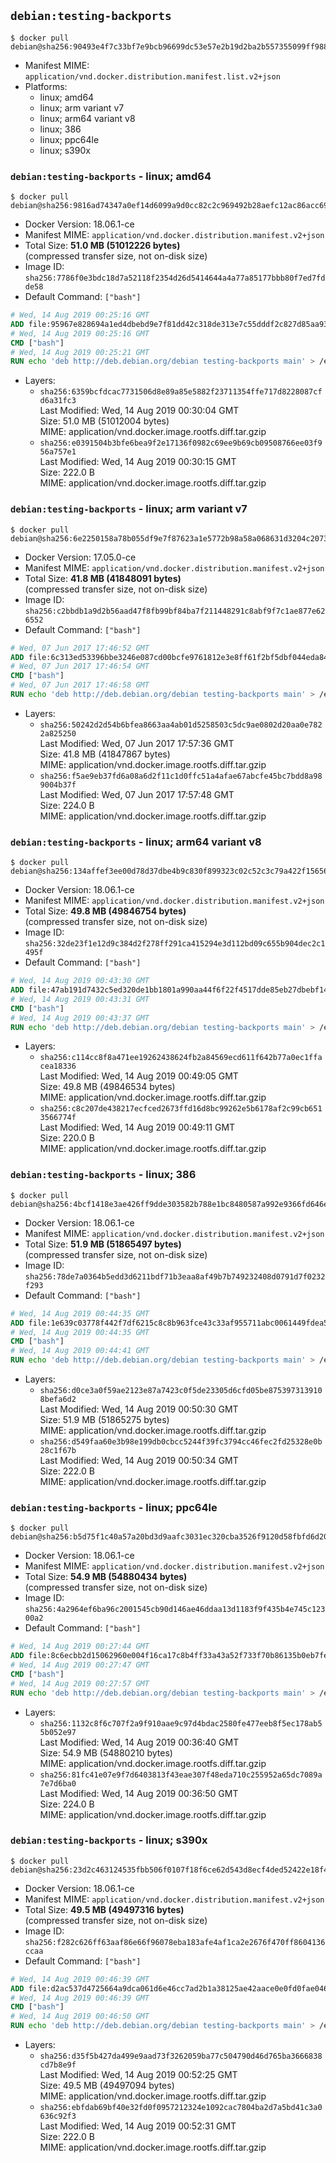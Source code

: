 ## `debian:testing-backports`

```console
$ docker pull debian@sha256:90493e4f7c33bf7e9bcb96699dc53e57e2b19d2ba2b557355099ff988ac5a3db
```

-	Manifest MIME: `application/vnd.docker.distribution.manifest.list.v2+json`
-	Platforms:
	-	linux; amd64
	-	linux; arm variant v7
	-	linux; arm64 variant v8
	-	linux; 386
	-	linux; ppc64le
	-	linux; s390x

### `debian:testing-backports` - linux; amd64

```console
$ docker pull debian@sha256:9816ad74347a0ef14d6099a9d0cc82c2c969492b28aefc12ac86acc69ac39501
```

-	Docker Version: 18.06.1-ce
-	Manifest MIME: `application/vnd.docker.distribution.manifest.v2+json`
-	Total Size: **51.0 MB (51012226 bytes)**  
	(compressed transfer size, not on-disk size)
-	Image ID: `sha256:7786f0e3bdc18d7a52118f2354d26d5414644a4a77a85177bbb80f7ed7fdde58`
-	Default Command: `["bash"]`

```dockerfile
# Wed, 14 Aug 2019 00:25:16 GMT
ADD file:95967e828694a1ed4dbebd9e7f81dd42c318de313e7c55dddf2c827d85aa9328 in / 
# Wed, 14 Aug 2019 00:25:16 GMT
CMD ["bash"]
# Wed, 14 Aug 2019 00:25:21 GMT
RUN echo 'deb http://deb.debian.org/debian testing-backports main' > /etc/apt/sources.list.d/backports.list
```

-	Layers:
	-	`sha256:6359bcfdcac7731506d8e89a85e5882f23711354ffe717d8228087cfd6a31fc3`  
		Last Modified: Wed, 14 Aug 2019 00:30:04 GMT  
		Size: 51.0 MB (51012004 bytes)  
		MIME: application/vnd.docker.image.rootfs.diff.tar.gzip
	-	`sha256:e0391504b3bfe6bea9f2e17136f0982c69ee9b69cb09508766ee03f956a757e1`  
		Last Modified: Wed, 14 Aug 2019 00:30:15 GMT  
		Size: 222.0 B  
		MIME: application/vnd.docker.image.rootfs.diff.tar.gzip

### `debian:testing-backports` - linux; arm variant v7

```console
$ docker pull debian@sha256:6e2250158a78b055df9e7f87623a1e5772b98a58a068631d3204c207316698fe
```

-	Docker Version: 17.05.0-ce
-	Manifest MIME: `application/vnd.docker.distribution.manifest.v2+json`
-	Total Size: **41.8 MB (41848091 bytes)**  
	(compressed transfer size, not on-disk size)
-	Image ID: `sha256:c2bbdb1a9d2b56aad47f8fb99bf84ba7f211448291c8abf9f7c1ae877e626552`
-	Default Command: `["bash"]`

```dockerfile
# Wed, 07 Jun 2017 17:46:52 GMT
ADD file:6c313ed53396bbe3246e087cd00bcfe9761812e3e8ff61f2bf5dbf044eda848c in / 
# Wed, 07 Jun 2017 17:46:54 GMT
CMD ["bash"]
# Wed, 07 Jun 2017 17:46:58 GMT
RUN echo 'deb http://deb.debian.org/debian testing-backports main' > /etc/apt/sources.list.d/backports.list
```

-	Layers:
	-	`sha256:50242d2d54b6bfea8663aa4ab01d5258503c5dc9ae0802d20aa0e7822a825250`  
		Last Modified: Wed, 07 Jun 2017 17:57:36 GMT  
		Size: 41.8 MB (41847867 bytes)  
		MIME: application/vnd.docker.image.rootfs.diff.tar.gzip
	-	`sha256:f5ae9eb37fd6a08a6d2f11c1d0ffc51a4afae67abcfe45bc7bdd8a989004b37f`  
		Last Modified: Wed, 07 Jun 2017 17:57:48 GMT  
		Size: 224.0 B  
		MIME: application/vnd.docker.image.rootfs.diff.tar.gzip

### `debian:testing-backports` - linux; arm64 variant v8

```console
$ docker pull debian@sha256:134affef3ee00d78d37dbe4b9c830f899323c02c52c3c79a422f1565672a2ec8
```

-	Docker Version: 18.06.1-ce
-	Manifest MIME: `application/vnd.docker.distribution.manifest.v2+json`
-	Total Size: **49.8 MB (49846754 bytes)**  
	(compressed transfer size, not on-disk size)
-	Image ID: `sha256:32de23f1e12d9c384d2f278ff291ca415294e3d112bd09c655b904dec2c1495f`
-	Default Command: `["bash"]`

```dockerfile
# Wed, 14 Aug 2019 00:43:30 GMT
ADD file:47ab191d7432c5ed320de1bb1801a990aa44f6f22f4517dde85eb27dbebf147d in / 
# Wed, 14 Aug 2019 00:43:31 GMT
CMD ["bash"]
# Wed, 14 Aug 2019 00:43:37 GMT
RUN echo 'deb http://deb.debian.org/debian testing-backports main' > /etc/apt/sources.list.d/backports.list
```

-	Layers:
	-	`sha256:c114cc8f8a471ee19262438624fb2a84569ecd611f642b77a0ec1ffacea18336`  
		Last Modified: Wed, 14 Aug 2019 00:49:05 GMT  
		Size: 49.8 MB (49846534 bytes)  
		MIME: application/vnd.docker.image.rootfs.diff.tar.gzip
	-	`sha256:c8c207de438217ecfced2673ffd16d8bc99262e5b6178af2c99cb6513566774f`  
		Last Modified: Wed, 14 Aug 2019 00:49:11 GMT  
		Size: 220.0 B  
		MIME: application/vnd.docker.image.rootfs.diff.tar.gzip

### `debian:testing-backports` - linux; 386

```console
$ docker pull debian@sha256:4bcf1418e3ae426ff9dde303582b788e1bc8480587a992e9366fd646ed80292e
```

-	Docker Version: 18.06.1-ce
-	Manifest MIME: `application/vnd.docker.distribution.manifest.v2+json`
-	Total Size: **51.9 MB (51865497 bytes)**  
	(compressed transfer size, not on-disk size)
-	Image ID: `sha256:78de7a0364b5edd3d6211bdf71b3eaa8af49b7b749232408d0791d7f0232f293`
-	Default Command: `["bash"]`

```dockerfile
# Wed, 14 Aug 2019 00:44:35 GMT
ADD file:1e639c03778f442f7df6215c8c8b963fce43c33af955711abc0061449fdea5c6 in / 
# Wed, 14 Aug 2019 00:44:35 GMT
CMD ["bash"]
# Wed, 14 Aug 2019 00:44:41 GMT
RUN echo 'deb http://deb.debian.org/debian testing-backports main' > /etc/apt/sources.list.d/backports.list
```

-	Layers:
	-	`sha256:d0ce3a0f59ae2123e87a7423c0f5de23305d6cfd05be8753973139108befa6d2`  
		Last Modified: Wed, 14 Aug 2019 00:50:30 GMT  
		Size: 51.9 MB (51865275 bytes)  
		MIME: application/vnd.docker.image.rootfs.diff.tar.gzip
	-	`sha256:d549faa60e3b98e199db0cbcc5244f39fc3794cc46fec2fd25328e0b28c1f67b`  
		Last Modified: Wed, 14 Aug 2019 00:50:34 GMT  
		Size: 222.0 B  
		MIME: application/vnd.docker.image.rootfs.diff.tar.gzip

### `debian:testing-backports` - linux; ppc64le

```console
$ docker pull debian@sha256:b5d75f1c40a57a20bd3d9aafc3031ec320cba3526f9120d58fbfd6d20ea23050
```

-	Docker Version: 18.06.1-ce
-	Manifest MIME: `application/vnd.docker.distribution.manifest.v2+json`
-	Total Size: **54.9 MB (54880434 bytes)**  
	(compressed transfer size, not on-disk size)
-	Image ID: `sha256:4a2964ef6ba96c2001545cb90d146ae46ddaa13d1183f9f435b4e745c12300a2`
-	Default Command: `["bash"]`

```dockerfile
# Wed, 14 Aug 2019 00:27:44 GMT
ADD file:8c6ecbb2d15062960e004f16ca17c8b4ff33a43a52f733f70b86135b0eb7fef8 in / 
# Wed, 14 Aug 2019 00:27:47 GMT
CMD ["bash"]
# Wed, 14 Aug 2019 00:27:57 GMT
RUN echo 'deb http://deb.debian.org/debian testing-backports main' > /etc/apt/sources.list.d/backports.list
```

-	Layers:
	-	`sha256:1132c8f6c707f2a9f910aae9c97d4bdac2580fe477eeb8f5ec178ab55b052e97`  
		Last Modified: Wed, 14 Aug 2019 00:36:40 GMT  
		Size: 54.9 MB (54880210 bytes)  
		MIME: application/vnd.docker.image.rootfs.diff.tar.gzip
	-	`sha256:81fc41e07e9f7d6403813f43eae307f48eda710c255952a65dc7089a7e7d6ba0`  
		Last Modified: Wed, 14 Aug 2019 00:36:50 GMT  
		Size: 224.0 B  
		MIME: application/vnd.docker.image.rootfs.diff.tar.gzip

### `debian:testing-backports` - linux; s390x

```console
$ docker pull debian@sha256:23d2c463124535fbb506f0107f18f6ce62d543d8ecf4ded52422e18f41d3d35c
```

-	Docker Version: 18.06.1-ce
-	Manifest MIME: `application/vnd.docker.distribution.manifest.v2+json`
-	Total Size: **49.5 MB (49497316 bytes)**  
	(compressed transfer size, not on-disk size)
-	Image ID: `sha256:f282c626ff63aaf86e66f96078eba183afe4af1ca2e2676f470ff8604136ccaa`
-	Default Command: `["bash"]`

```dockerfile
# Wed, 14 Aug 2019 00:46:39 GMT
ADD file:d2ac537d4725664a9dca061d6e46cc7ad2b1a38125ae42aace0e0fd0fae04627 in / 
# Wed, 14 Aug 2019 00:46:39 GMT
CMD ["bash"]
# Wed, 14 Aug 2019 00:46:50 GMT
RUN echo 'deb http://deb.debian.org/debian testing-backports main' > /etc/apt/sources.list.d/backports.list
```

-	Layers:
	-	`sha256:d35f5b427da499e9aad73f3262059ba77c504790d46d765ba3666838cd7b8e9f`  
		Last Modified: Wed, 14 Aug 2019 00:52:25 GMT  
		Size: 49.5 MB (49497094 bytes)  
		MIME: application/vnd.docker.image.rootfs.diff.tar.gzip
	-	`sha256:ebfdab69bf40e32fd0f0957212324e1092cac7804ba2d7a5bd41c3a0636c92f3`  
		Last Modified: Wed, 14 Aug 2019 00:52:31 GMT  
		Size: 222.0 B  
		MIME: application/vnd.docker.image.rootfs.diff.tar.gzip
